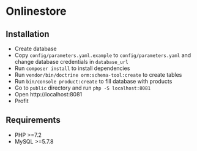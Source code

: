 # Onlinestore

## Installation

* Create database
* Copy `config/parameters.yaml.example` to `config/parameters.yaml` and change database credentials in `database_url`
* Run `composer install` to install dependencies
* Run `vendor/bin/doctrine orm:schema-tool:create` to create tables
* Run `bin/console product:create` to fill database with products
* Go to `public` directory and run `php -S localhost:8081`
* Open http://localhost:8081
* Profit

## Requirements

* PHP >=7.2
* MySQL >=5.7.8